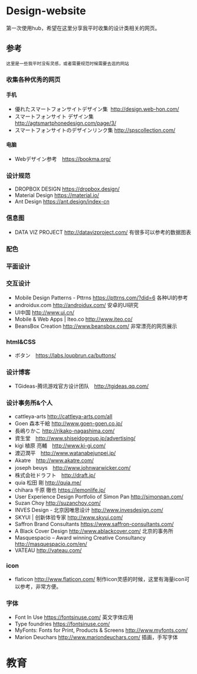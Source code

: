 # Design-website
第一次使用hub，希望在这里分享我平时收集的设计类相关的网页。

## 参考
```
这里是一些我平时没有灵感，或者需要规范时候需要去逛的网站
```

### 收集各种优秀的网页
#### 手机
+ 優れたスマートフォンサイトデザイン集  http://design.web-hon.com/ 
+ スマートフォンサイト デザイン集 http://agtsmartphonedesign.com/page/3/
+ スマートフォンサイトのデザインリンク集   http://spscollection.com/
#### 电脑
+ Webデザイン参考　https://bookma.org/

### 设计规范
+ DROPBOX DESIGN https://dropbox.design/
+ Material Design https://material.io/
+ Ant Design https://ant.design/index-cn

### 信息图
+ DATA VIZ PROJECT http://datavizproject.com/ 有很多可以参考的数据图表
### 配色
### 平面设计
### 交互设计
+ Mobile Design Patterns - Pttrns https://pttrns.com/?did=6 各种UI的参考
+ androidux.com http://androidux.com/ 安卓的UI研究
+ UI中国 http://www.ui.cn/
+ Mobile & Web Apps | Iteo.co http://www.iteo.co/
+ BeansBox Creation http://www.beansbox.com/ 非常漂亮的网页展示


### html&CSS
+ ボタン　https://labs.loupbrun.ca/buttons/

### 设计博客
+ TGideas-腾讯游戏官方设计团队　http://tgideas.qq.com/

### 设计事务所&个人
+ cattleya-arts  http://cattleya-arts.com/all
+ Goen 森本千絵 http://www.goen-goen.co.jp/
+ 長嶋りかこ http://rikako-nagashima.com/
+ 資生堂　http://www.shiseidogroup.jp/advertising/
+ kigi 植原 亮輔　http://www.ki-gi.com/
+ 渡辺潤平　http://www.watanabejunpei.jp/
+ Akatre　http://www.akatre.com/
+ joseph beuys　http://www.johnwarwicker.com/
+ 株式会社ドラフト　http://draft.jp/
+ quia 松田 剛 http://quia.me/
+ chihara 千原 徹也 https://lemonlife.jp/
+ User Experience Design Portfolio of Simon Pan http://simonpan.com/
+ Suzan Choy http://suzanchoy.com/
+ INVES Design - 北京因唯思设计 http://www.invesdesign.com/
+ SKYUI | 创新体验专家 http://www.skyui.com/
+ Saffron Brand Consultants https://www.saffron-consultants.com/
+ A Black Cover Design http://www.ablackcover.com/ 北京的事务所
+ Masquespacio – Award winning Creative Consultancy http://masquespacio.com/en/
+ VATEAU http://vateau.com/

### icon
+ flaticon http://www.flaticon.com/ 制作icon灵感的时候，这里有海量icon可以参考，非常方便。 
### 字体
+ Font In Use https://fontsinuse.com/ 英文字体应用
+ Type foundries https://fontsinuse.com/
+ MyFonts: Fonts for Print, Products & Screens http://www.myfonts.com/
+ Marion Deuchars http://www.mariondeuchars.com/ 插画，手写字体




# 教育


